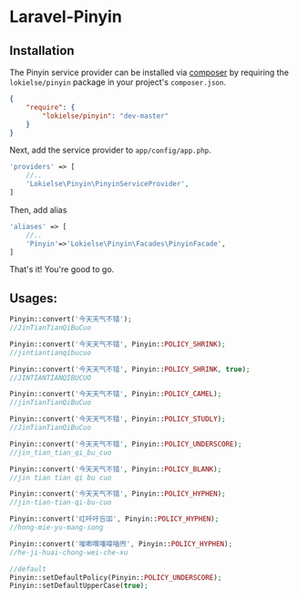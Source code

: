 Laravel-Pinyin
==========

## Installation

The Pinyin service provider can be installed via [composer](http://getcomposer.org) by requiring the `lokielse/pinyin` package in your project's `composer.json`.

```json
{
    "require": {
        "lokielse/pinyin": "dev-master"
    }
}
```

Next, add the service provider to `app/config/app.php`.

```php
'providers' => [
    //..
    'Lokielse\Pinyin\PinyinServiceProvider',
]
```

Then, add alias
```php
'aliases' => [
    //..
    'Pinyin'=>'Lokielse\Pinyin\Facades\PinyinFacade',
]

```

That's it! You're good to go.

## Usages:
```php
Pinyin::convert('今天天气不错');
//JinTianTianQiBuCuo

Pinyin::convert('今天天气不错', Pinyin::POLICY_SHRINK);
//jintiantianqibucuo

Pinyin::convert('今天天气不错', Pinyin::POLICY_SHRINK, true);
//JINTIANTIANQIBUCUO

Pinyin::convert('今天天气不错', Pinyin::POLICY_CAMEL);
//jinTianTianQiBuCuo

Pinyin::convert('今天天气不错', Pinyin::POLICY_STUDLY);
//JinTianTianQiBuCuo

Pinyin::convert('今天天气不错', Pinyin::POLICY_UNDERSCORE);
//jin_tian_tian_qi_bu_cuo

Pinyin::convert('今天天气不错', Pinyin::POLICY_BLANK);
//jin tian tian qi bu cuo

Pinyin::convert('今天天气不错', Pinyin::POLICY_HYPHEN);
//jin-tian-tian-qi-bu-cuo

Pinyin::convert('叿吀吁吂吅', Pinyin::POLICY_HYPHEN);
//hong-mie-yu-mang-song

Pinyin::convert('喛喞喟喠喡喢喣', Pinyin::POLICY_HYPHEN);
//he-ji-huai-chong-wei-che-xu

//default
Pinyin::setDefaultPolicy(Pinyin::POLICY_UNDERSCORE);
Pinyin::setDefaultUpperCase(true);


```

